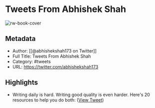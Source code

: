# Tweets From Abhishek Shah

![rw-book-cover](https://pbs.twimg.com/profile_images/1544260810611908608/xm4sAaN2.jpg)

## Metadata
- Author: [[@abhishekshah173 on Twitter]]
- Full Title: Tweets From Abhishek Shah
- Category: #tweets
- URL: https://twitter.com/abhishekshah173

## Highlights
- Writing daily is hard.
  Writing good quality is even harder.
  Here's 20 resources to help you do both: ([View Tweet](https://twitter.com/abhishekshah173/status/1497033583067758594))
